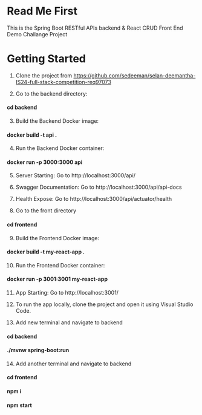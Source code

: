 # Read Me First

This is the Spring Boot RESTful APIs backend & React CRUD Front End Demo Challange Project

# Getting Started

1. Clone the project from https://github.com/sedeeman/selan-deemantha-IS24-full-stack-competition-req97073

2. Go to the backend directory:

#### cd backend

3. Build the Backend Docker image:

#### docker build -t api .

4. Run the Backend Docker container:

#### docker run -p 3000:3000 api

5. Server Starting: Go to http://localhost:3000/api/

6. Swagger Documentation: Go to http://localhost:3000/api/api-docs

7. Health Expose: Go to http://localhost:3000/api/actuator/health

8. Go to the front directory

#### cd frontend

9. Build the Frontend Docker image:

#### docker build -t my-react-app .

10. Run the Frontend Docker container:

#### docker run -p 3001:3001 my-react-app

11. App Starting: Go to http://localhost:3001/

12. To run the app locally, clone the project and open it using Visual Studio Code.

13. Add new terminal and navigate to backend

#### cd backend

#### ./mvnw spring-boot:run

14. Add another terminal and navigate to backend

#### cd frontend

#### npm i

#### npm start

